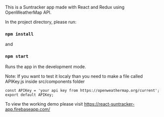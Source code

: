This is a Suntracker app made with React and Redux using OpenWeatherMap API.

In the project directory, please run:

### `npm install`
and
### `npm start`

Runs the app in the development mode.

Note: If you want to test it localy than you need to make a file called APIKey.js inside src/components folder

`const APIKey = 'your api key from https://openweathermap.org/current';
export default APIKey;`

To view the working demo please visit https://react-suntracker-app.firebaseapp.com/